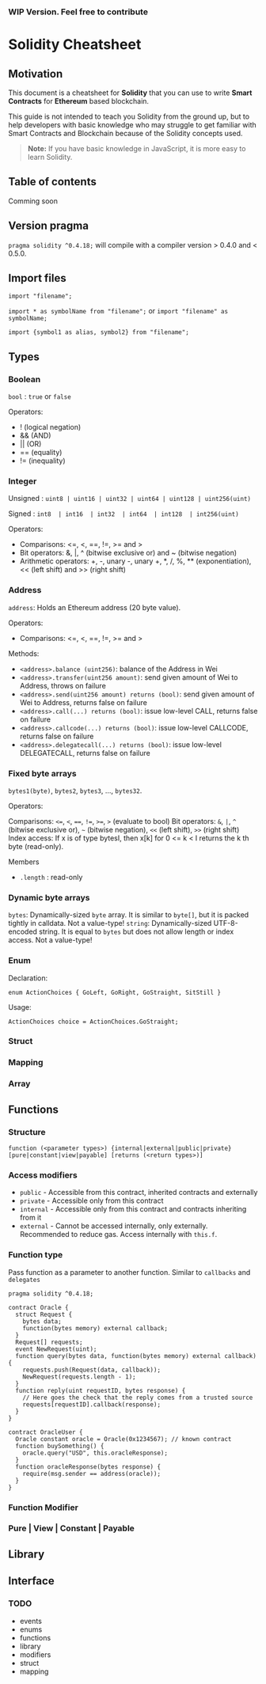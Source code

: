 ### WIP Version. Feel free to contribute

# Solidity Cheatsheet

## Motivation

This document is a cheatsheet for **Solidity** that you can use to write **Smart Contracts** for **Ethereum** based blockchain.

This guide is not intended to teach you Solidity from the ground up, but to help developers with basic knowledge who may struggle to get familiar with Smart Contracts and Blockchain because of the Solidity concepts used.

> **Note:** If you have basic knowledge in JavaScript, it is more easy to learn Solidity.

## Table of contents
Comming soon

## Version pragma

`pragma solidity ^0.4.18;`  will compile with a compiler version  > 0.4.0 and < 0.5.0.

## Import files

`import "filename";`

`import * as symbolName from "filename";` or `import "filename" as symbolName;`

`import {symbol1 as alias, symbol2} from "filename";`


## Types

### Boolean

`bool` : `true` or `false`

Operators:

- ! (logical negation)
- && (AND)
- || (OR)
- == (equality)
- != (inequality)

### Integer

Unsigned : `uint8 | uint16 | uint32 | uint64 | uint128 | uint256(uint)`

Signed   : `int8  | int16  | int32  | int64  | int128  | int256(uint) `

Operators:

- Comparisons: <=, <, ==, !=, >= and >
- Bit operators: &, |, ^ (bitwise exclusive or) and ~ (bitwise negation)
- Arithmetic operators: +, -, unary -, unary +, *, /, %, ** (exponentiation), << (left shift) and >> (right shift)

### Address

`address`: Holds an Ethereum address (20 byte value).

Operators:

- Comparisons: <=, <, ==, !=, >= and >

Methods:

- `<address>.balance (uint256)`: balance of the Address in Wei
- `<address>.transfer(uint256 amount)`: send given amount of Wei to Address, throws on failure
- `<address>.send(uint256 amount) returns (bool)`: send given amount of Wei to Address, returns false on failure
- `<address>.call(...) returns (bool)`: issue low-level CALL, returns false on failure
- `<address>.callcode(...) returns (bool)`: issue low-level CALLCODE, returns false on failure
- `<address>.delegatecall(...) returns (bool)`: issue low-level DELEGATECALL, returns false on failure


### Fixed byte arrays

`bytes1(byte)`, `bytes2`, `bytes3`, ..., `bytes32`.

Operators:

Comparisons: `<=`, `<`, `==`, `!=`, `>=`, `>` (evaluate to bool)
Bit operators: `&`, `|`, `^` (bitwise exclusive or), `~` (bitwise negation), `<<` (left shift), `>>` (right shift)
Index access: If x is of type bytesI, then x[k] for 0 <= k < I returns the k th byte (read-only).

Members

- `.length` : read-only

### Dynamic byte arrays

`bytes`: Dynamically-sized `byte` array. It is similar to `byte[]`, but it is packed tightly in calldata. Not a value-type!
`string`: Dynamically-sized UTF-8-encoded string. It is equal to `bytes` but does not allow length or index access. Not a value-type!

### Enum

Declaration:

`enum ActionChoices { GoLeft, GoRight, GoStraight, SitStill }`

Usage:

`ActionChoices choice = ActionChoices.GoStraight;`

### Struct

### Mapping

### Array


## Functions

### Structure

```function (<parameter types>) {internal|external|public|private} [pure|constant|view|payable] [returns (<return types>)]```

### Access modifiers

- ```public``` - Accessible from this contract, inherited contracts and externally
- ```private``` - Accessible only from this contract
- ```internal``` - Accessible only from this contract and contracts inheriting from it
- ```external``` - Cannot be accessed internally, only externally. Recommended to reduce gas. Access internally with `this.f`.

### Function type

Pass function as a parameter to another function. Similar to `callbacks` and `delegates`

```
pragma solidity ^0.4.18;

contract Oracle {
  struct Request {
    bytes data;
    function(bytes memory) external callback;
  }
  Request[] requests;
  event NewRequest(uint);
  function query(bytes data, function(bytes memory) external callback) {
    requests.push(Request(data, callback));
    NewRequest(requests.length - 1);
  }
  function reply(uint requestID, bytes response) {
    // Here goes the check that the reply comes from a trusted source
    requests[requestID].callback(response);
  }
}

contract OracleUser {
  Oracle constant oracle = Oracle(0x1234567); // known contract
  function buySomething() {
    oracle.query("USD", this.oracleResponse);
  }
  function oracleResponse(bytes response) {
    require(msg.sender == address(oracle));
  }
}
```


### Function Modifier

### Pure | View | Constant | Payable


## Library

## Interface


### TODO

- events
- enums
- functions
- library
- modifiers
- struct
- mapping
